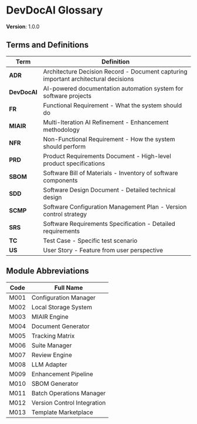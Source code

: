# DevDocAI Glossary

**Version**: 1.0.0

## Terms and Definitions

| Term | Definition |
|------|------------|
| **ADR** | Architecture Decision Record - Document capturing important architectural decisions |
| **DevDocAI** | AI-powered documentation automation system for software projects |
| **FR** | Functional Requirement - What the system should do |
| **MIAIR** | Multi-Iteration AI Refinement - Enhancement methodology |
| **NFR** | Non-Functional Requirement - How the system should perform |
| **PRD** | Product Requirements Document - High-level product specifications |
| **SBOM** | Software Bill of Materials - Inventory of software components |
| **SDD** | Software Design Document - Detailed technical design |
| **SCMP** | Software Configuration Management Plan - Version control strategy |
| **SRS** | Software Requirements Specification - Detailed requirements |
| **TC** | Test Case - Specific test scenario |
| **US** | User Story - Feature from user perspective |

## Module Abbreviations

| Code | Full Name |
|------|-----------|
| M001 | Configuration Manager |
| M002 | Local Storage System |
| M003 | MIAIR Engine |
| M004 | Document Generator |
| M005 | Tracking Matrix |
| M006 | Suite Manager |
| M007 | Review Engine |
| M008 | LLM Adapter |
| M009 | Enhancement Pipeline |
| M010 | SBOM Generator |
| M011 | Batch Operations Manager |
| M012 | Version Control Integration |
| M013 | Template Marketplace |
